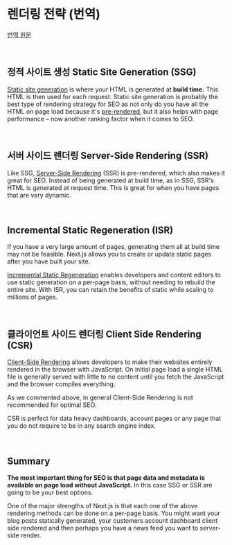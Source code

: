 # 렌더링 전략 (번역)

[번역 원문](https://nextjs.org/learn/seo/rendering-and-ranking/rendering-strategies)

<br/>

## 정적 사이트 생성 Static Site Generation (SSG)

[Static site generation](https://nextjs.org/docs/basic-features/pages#static-generation-recommended) is where your HTML is generated at **build time.** This HTML is then used for each request. Static site generation is probably the best type of rendering strategy for SEO as not only do you have all the HTML on page load because it's [pre-rendered](https://nextjs.org/docs/basic-features/pages#pre-rendering), but it also helps with page performance – now another ranking factor when it comes to SEO.


<br/>

## 서버 사이드 렌더링 Server-Side Rendering (SSR)

Like SSG, [Server-Side Rendering](https://nextjs.org/docs/basic-features/pages#server-side-rendering) (SSR) is pre-rendered, which also makes it great for SEO. Instead of being generated at build time, as in SSG, SSR's HTML is generated at request time. This is great for when you have pages that are very dynamic.

<br/>

## Incremental Static Regeneration (ISR)

If you have a very large amount of pages, generating them all at build time may not be feasible. Next.js allows you to create or update static pages after you have built your site.

[Incremental Static Regeneration](https://nextjs.org/docs/basic-features/data-fetching/overview#incremental-static-regeneration) enables developers and content editors to use static generation on a per-page basis, without needing to rebuild the entire site. With ISR, you can retain the benefits of static while scaling to millions of pages.

<br/>

## 클라이언트 사이드 렌더링 Client Side Rendering (CSR)

[Client-Side Rendering](https://nextjs.org/docs/basic-features/data-fetching/client-side) allows developers to make their websites entirely rendered in the browser with JavaScript. On initial page load a single HTML file is generally served with little to no content until you fetch the JavaScript and the browser compiles everything.

As we commented above, in general Client-Side Rendering is not recommended for optimal SEO.

CSR is perfect for data heavy dashboards, account pages or any page that you do not require to be in any search engine index.

<br/>

## Summary
**The most important thing for SEO is that page data and metadata is available on page load without JavaScript.** In this case SSG or SSR are going to be your best options.


One of the major strengths of Next.js is that each one of the above rendering methods can be done on a per-page basis. You might want your blog posts statically generated, your customers account dashboard client side rendered and then perhaps you have a news feed you want to server-side render.